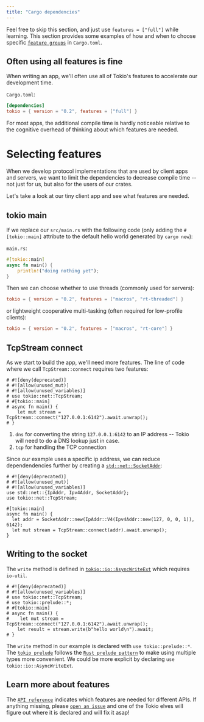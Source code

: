 ```yaml
---
title: "Cargo dependencies"
---
```


Feel free to skip this section, and just use `features = ["full"]` while
learning. This section provides some examples of how and when to choose specific
[`feature groups`] in `Cargo.toml`.

## Often using all features is fine

When writing an app, we'll often use all of Tokio's features to accelerate our
development time.

`Cargo.toml`:

```toml
[dependencies]
tokio = { version = "0.2", features = ["full"] }
```

For most apps, the additional compile time is hardly noticeable relative to the
cognitive overhead of thinking about which features are needed.

# Selecting features

When we develop protocol implementations that are used by client apps and
servers, we want to limit the dependencies to decrease compile time -- not just
for us, but also for the users of our crates.

Let's take a look at our tiny client app and see what features are needed.

## tokio main

If we replace our `src/main.rs` with the following code (only adding the
`#[tokio::main]` attribute to the default hello world generated by `cargo new`):

`main.rs`:

```rust
#[tokio::main]
async fn main() {
    println!("doing nothing yet");
}
```

Then we can choose whether to use threads (commonly used for servers):

```toml
tokio = { version = "0.2", features = ["macros", "rt-threaded"] }
```

or lightweight cooperative multi-tasking (often required for low-profile
clients):

```toml
tokio = { version = "0.2", features = ["macros", "rt-core"] }
```

## TcpStream connect

As we start to build the app, we'll need more features. The line of code where
we call `TcpStream::connect` requires two features:

```rust,no_run
# #![deny(deprecated)]
# #![allow(unused_mut)]
# #![allow(unused_variables)]
# use tokio::net::TcpStream;
# #[tokio::main]
# async fn main() {
    let mut stream = TcpStream::connect("127.0.0.1:6142").await.unwrap();
# }
```

1. `dns` for converting the string `127.0.0.1:6142` to an IP address -- Tokio
   will need to do a DNS lookup just in case.
2. `tcp` for handling the TCP connection

Since our example uses a specific ip address, we can reduce dependendencies
further by creating a [`std::net::SocketAddr`]:

```rust,no_run
# #![deny(deprecated)]
# #![allow(unused_mut)]
# #![allow(unused_variables)]
use std::net::{IpAddr, Ipv4Addr, SocketAddr};
use tokio::net::TcpStream;

#[tokio::main]
async fn main() {
  let addr = SocketAddr::new(IpAddr::V4(Ipv4Addr::new(127, 0, 0, 1)), 6142);
  let mut stream = TcpStream::connect(addr).await.unwrap();
}
```

## Writing to the socket

The `write` method is defined in [`tokio::io::AsyncWriteExt`] which requires
`io-util`.

```rust,no_run
# #![deny(deprecated)]
# #![allow(unused_variables)]
# use tokio::net::TcpStream;
# use tokio::prelude::*;
# #[tokio::main]
# async fn main() {
#    let mut stream = TcpStream::connect("127.0.0.1:6142").await.unwrap();
    let result = stream.write(b"hello world\n").await;
# }

```

The `write` method in our example is declared with `use tokio::prelude::*`. The
[`tokio prelude`] follows the [`Rust prelude pattern`] to make using multiple
types more convenient. We could be more explicit by declaring
`use tokio::io::AsyncWriteExt`.

## Learn more about features

The [`API reference`] indicates which features are needed for different APIs. If
anything missing, please [`open an issue`] and one of the Tokio elves will
figure out where it is declared and will fix it asap!

[`feature groups`]:
  https://doc.rust-lang.org/cargo/reference/manifest.html#the-features-section
[`std::net::socketaddr`]: https://doc.rust-lang.org/std/net/enum.SocketAddr.html
[`tokio::io::asyncwriteext`]:
  https://docs.rs/tokio/*/tokio/io/trait.AsyncWriteExt.html
[`tokio prelude`]: https://docs.rs/tokio/0.2.9/tokio/prelude/index.html
[`rust prelude pattern`]:
  https://doc.rust-lang.org/std/prelude/index.html#other-preludes
[`api reference`]: https://docs.rs/tokio/
[`open an issue`]: https://github.com/tokio-rs/tokio/issues/new
